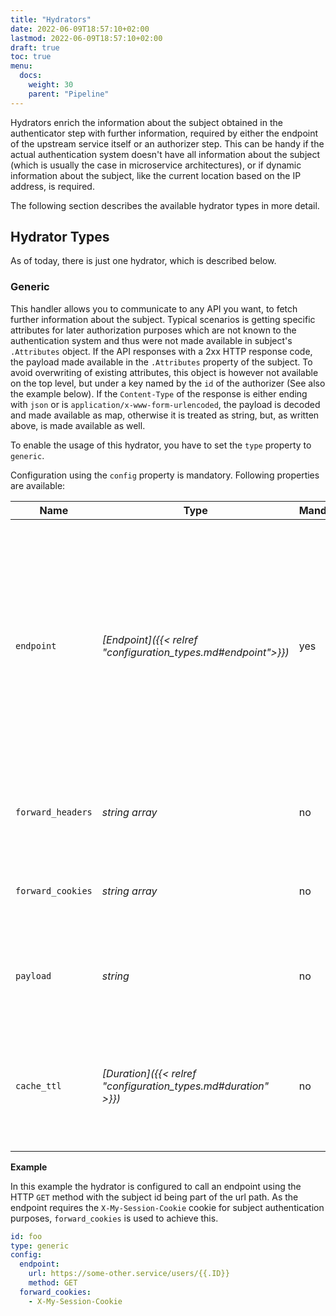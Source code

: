 ```yaml
---
title: "Hydrators"
date: 2022-06-09T18:57:10+02:00
lastmod: 2022-06-09T18:57:10+02:00
draft: true
toc: true
menu:
  docs:
    weight: 30
    parent: "Pipeline"
---
```


Hydrators enrich the information about the subject obtained in the authenticator step with further information, required by either the endpoint of the upstream service itself or an authorizer step. This can be handy if the actual authentication system doesn't have all information about the subject (which is usually the case in microservice architectures), or if dynamic information about the subject, like the current location based on the IP address, is required.

The following section describes the available hydrator types in more detail.

## Hydrator Types

As of today, there is just one hydrator, which is described below.

### Generic

This handler allows you to communicate to any API you want, to fetch further information about the subject. Typical scenarios is getting specific attributes for later authorization purposes which are not known to the authentication system and thus were not made available in subject's `.Attributes` object. If the API responses with a 2xx HTTP response code, the payload made available in the `.Attributes` property of the subject. To avoid overwriting of existing attributes, this object is however not available on the top level, but under a key named by the `id` of the authorizer (See also the example below). If the `Content-Type` of the response is either ending with `json` or is `application/x-www-form-urlencoded`, the payload is decoded and made available as map, otherwise it is treated as string, but, as written above, is made available as well.

To enable the usage of this hydrator, you have to set the `type` property to `generic`.

Configuration using the `config` property is mandatory. Following properties are available:

| Name              | Type                                                           | Mandatory | Overridable | Description                                                                                                                                                                                                                                                                                                                                                                                                                         |
|-------------------|----------------------------------------------------------------|-----------|-------------|-------------------------------------------------------------------------------------------------------------------------------------------------------------------------------------------------------------------------------------------------------------------------------------------------------------------------------------------------------------------------------------------------------------------------------------|
| `endpoint`        | *[Endpoint]({{< relref "configuration_types.md#endpoint">}})*  | yes       | no          | The API of the service providing additional attributes about the authenticated user. At least the `url` must be configured. This hydrator allows templating of the url. By default this authorizer will use HTTP `POST` to send the rendered payload to this endpoint. You can override this behavior by configuring `method`. Depending on the API requirements you might need to configure further properties, like headers, etc. |
| `forward_headers` | *string array*                                                 | no        | yes         | If the API requires any headers from the request to Heimdall, you can forward these unchanged by making use of this property.                                                                                                                                                                                                                                                                                                       |
| `forward_cookies` | *string array*                                                 | no        | yes         | If the API requires any cookies from the request to Heimdall, you can forward these unchanged by making use of this property                                                                                                                                                                                                                                                                                                        |
| `payload`         | *string*                                                       | no        | yes         | Your template with definitions required to communicate to the API. See also [Templating]({{< relref "_index.md#templating" >}})                                                                                                                                                                                                                                                                                                     |
| `cache_ttl`       | *[Duration]({{< relref "configuration_types.md#duration" >}})* | no        | yes         | Allows caching of the API responses. Defaults to 10 seconds. The cache key is calculated from the entire configuration of the hydrator instance and the available information about the current subject.                                                                                                                                                                                                                            |

**Example**

In this example the hydrator is configured to call an endpoint using the HTTP `GET` method with the subject id being part of the url path. As the endpoint requires the `X-My-Session-Cookie` cookie for subject authentication purposes, `forward_cookies` is used to achieve this.

```yaml
id: foo
type: generic
config:
  endpoint:
    url: https://some-other.service/users/{{.ID}}
    method: GET
  forward_cookies:
    - X-My-Session-Cookie
```